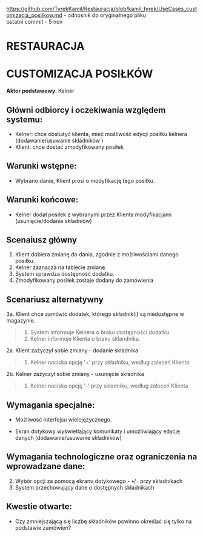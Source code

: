 https://github.com/TyrekKamil/Restauracja/blob/kamil_tyrek/UseCases_customizacja_posilkow.md - odnosnik do oryginalnego pliku  
ostatni commit - 5 nov    
# RESTAURACJA  
# CUSTOMIZACJA POSIŁKÓW 
**Aktor podstawowy**: Kelner  
  
## Główni odbiorcy i oczekiwania względem systemu:  
  
* Kelner: chce obsłużyć klienta, mieć możliwość edycji posiłku kelnera (dodawanie/usuwanie składników )
* Klient: chce dostać zmodyfikowany posiłek

## Warunki wstępne:  
* Wybrano danie, Klient prosi o modyfikację tego posiłku.
## Warunki końcowe: 
* Kelner dodał posiłek z wybranymi przez Klienta modyfikacjami (usunięcie/dodanie składniów)
  
## Scenaiusz główny  
  
1. Klient dobiera zmianę do dania, zgodnie z możliwościami danego posiłku. 
2. Kelner zaznacza na tablecie zmianę.
3. System sprawdza dostępność dodatku.
4. Zmodyfikowany posiłek zostaje dodany do zamówienia 
  
## Scenariusz alternatywny  
3a. Klient chce zamówić dodatek, którego składnik(i) są niedostępne w magazynie.
 > 1. System informuje Kelnera o braku dostępności dodatku
 > 2. Kelner informuje Klienta o braku skłandnika.

2a. Klient zażyczył sobie zmiany - dodanie składnika 
> 1. Kelner naciska opcję '+' przy składniku, według zaleceń Klienta    
 
2b. Kelner zażyczył sobie zmiany - usunięcie składnika  
 > 1. Kelner naciska opcję '-' przy składniku, według zaleceń Klienta  
## Wymagania specjalne:   
  

* Możliwość interfejsu wielojęzycznego.

* Ekran dotykowy wyświetlający komunikaty i umożliwiający edycję danych (dodawanie/usuwanie składników)


## Wymagania technologiczne oraz ograniczenia na wprowadzane dane:
2. Wybór opcji za pomocą ekranu dotykowego  - `+`/`-` przy składnikach
3. System przechowujący dane o dostępnych składnikach

  
## Kwestie otwarte:  
  
* Czy zmniejszającą się liczbę składników powinno określać się tylko na podstawie zamówień?


  
